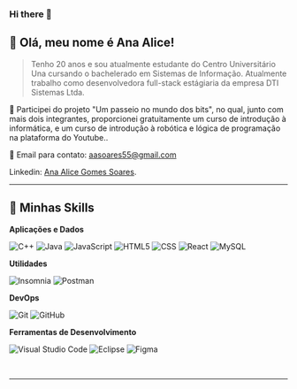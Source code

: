 ### Hi there 👋

## 💜 Olá, meu nome é <strong>Ana Alice!</strong>

> Tenho 20 anos e sou atualmente estudante do Centro Universitário Una cursando o bachelerado em Sistemas de Informação. Atualmente trabalho como desenvolvedora full-stack estágiaria da empresa DTI Sistemas Ltda. 

🔭 Participei do projeto "Um passeio no mundo dos bits", no qual, junto com mais dois integrantes, proporcionei gratuitamente um curso de introdução à informática, e um curso de introdução à robótica e lógica de programação na plataforma do Youtube..

💬 Email para contato: aasoares55@gmail.com 

   Linkedin: <a href="https://www.linkedin.com/in/ana-alice-gomes-soares-6817b11a2/">Ana Alice Gomes Soares</a>.

----

## 🚀 Minhas Skills

**Aplicações e Dados**

  ![C++](https://img.shields.io/badge/-C++-333333?style=flat&logo=C%2B%2B&logoColor=00599C)
  ![Java](https://img.shields.io/badge/-Java-333333?style=flat&logo=Java&logoColor=007396)
  ![JavaScript](https://img.shields.io/badge/-JavaScript-333333?style=flat&logo=javascript)
  ![HTML5](https://img.shields.io/badge/-HTML5-333333?style=flat&logo=HTML5)
  ![CSS](https://img.shields.io/badge/-CSS-333333?style=flat&logo=CSS3&logoColor=1572B6)
  ![React](https://img.shields.io/badge/-React-333333?style=flat&logo=react)
  ![MySQL](https://img.shields.io/badge/-MySQL-333333?style=flat&logo=mysql)

**Utilidades**

  ![Insomnia](https://img.shields.io/badge/-Insomnia-333333?style=flat&logo=insomnia)
  ![Postman](https://img.shields.io/badge/-Postman-333333?style=flat&logo=postman)

**DevOps**

  ![Git](https://img.shields.io/badge/-Git-333333?style=flat&logo=git)
  ![GitHub](https://img.shields.io/badge/-GitHub-333333?style=flat&logo=github)

**Ferramentas de Desenvolvimento**

  ![Visual Studio Code](https://img.shields.io/badge/-Visual%20Studio%20Code-333333?style=flat&logo=visual-studio-code&logoColor=007ACC)
  ![Eclipse](https://img.shields.io/badge/-Eclipse-333333?style=flat&logo=eclipse-ide&logoColor=2C2255)
  ![Figma](https://img.shields.io/badge/-Figma-333333?style=flat&logo=figma&logoColor=007ACC)

<br/>

---

